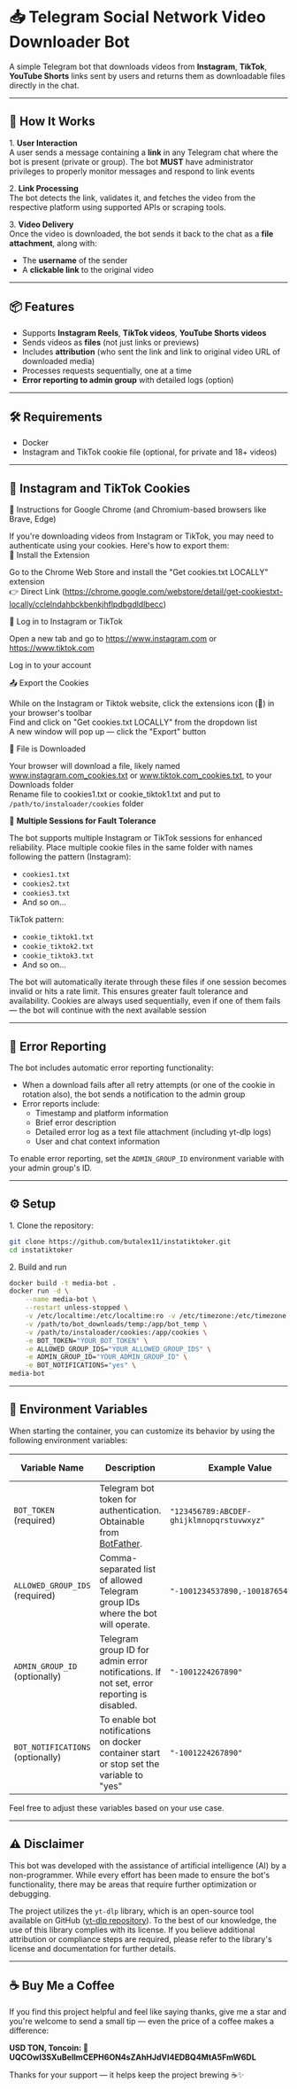 # 📥 Telegram Social Network Video Downloader Bot

A simple Telegram bot that downloads videos from **Instagram**, **TikTok**, **YouTube Shorts** links sent by users and returns them as downloadable files directly in the chat.

---

## 🚀 How It Works

1\. **User Interaction**  
   A user sends a message containing a **link** in any Telegram chat where the bot is present (private or group). The bot **MUST** have administrator privileges to properly monitor messages and respond to link events

2\. **Link Processing**  
   The bot detects the link, validates it, and fetches the video from the respective platform using supported APIs or scraping tools.

3\. **Video Delivery**  
   Once the video is downloaded, the bot sends it back to the chat as a **file attachment**, along with:
   - The **username** of the sender
   - A **clickable link** to the original video

---

## 📦 Features

- Supports **Instagram Reels**, **TikTok videos**, **YouTube Shorts videos**
- Sends videos as **files** (not just links or previews)
- Includes **attribution** (who sent the link and link to original video URL of downloaded media)
- Processes requests sequentially, one at a time
- **Error reporting to admin group** with detailed logs (option)

---

## 🛠 Requirements

- Docker
- Instagram and TikTok cookie file (optional, for private and 18+ videos)

---

## 📌 Instagram and TikTok Cookies

🧩 Instructions for Google Chrome (and Chromium-based browsers like Brave, Edge)

If you're downloading videos from Instagram or TikTok, you may need to authenticate using your cookies. Here's how to export them:  
🔌 Install the Extension

 Go to the Chrome Web Store and install the "Get cookies.txt LOCALLY" extension  
  👉 Direct Link (https://chrome.google.com/webstore/detail/get-cookiestxt-locally/cclelndahbckbenkjhflpdbgdldlbecc)

🔐 Log in to Instagram or TikTok

 Open a new tab and go to https://www.instagram.com or https://www.tiktok.com
 
 Log in to your account

📤 Export the Cookies

 While on the Instagram or Tiktok website, click the extensions icon (🧩) in your browser's toolbar  
 Find and click on "Get cookies.txt LOCALLY" from the dropdown list  
 A new window will pop up — click the "Export" button

📁 File is Downloaded

 Your browser will download a file, likely named www.instagram.com_cookies.txt or www.tiktok.com_cookies.txt, to your Downloads folder  
 Rename file to cookies1.txt or cookie_tiktok1.txt and put to ```/path/to/instaloader/cookies``` folder

🔄 **Multiple Sessions for Fault Tolerance**

The bot supports multiple Instagram or TikTok sessions for enhanced reliability. Place multiple cookie files in the same folder with names following the pattern (Instagram):
- `cookies1.txt`
- `cookies2.txt`
- `cookies3.txt`
- And so on...

TikTok pattern:
- `cookie_tiktok1.txt`
- `cookie_tiktok2.txt`
- `cookie_tiktok3.txt`
- And so on...

The bot will automatically iterate through these files if one session becomes invalid or hits a rate limit. This ensures greater fault tolerance and availability. Cookies are always used sequentially, even if one of them fails — the bot will continue with the next available session

---

## 🚨 Error Reporting

The bot includes automatic error reporting functionality:

- When a download fails after all retry attempts (or one of the cookie in rotation also), the bot sends a notification to the admin group
- Error reports include:
  - Timestamp and platform information
  - Brief error description
  - Detailed error log as a text file attachment (including yt-dlp logs)
  - User and chat context information

To enable error reporting, set the `ADMIN_GROUP_ID` environment variable with your admin group's ID.

---

## ⚙️ Setup

1\. Clone the repository:
   ```bash
   git clone https://github.com/butalex11/instatiktoker.git
   cd instatiktoker
   ```

2\. Build and run
   ```bash
   docker build -t media-bot .
   docker run -d \
       --name media-bot \
       --restart unless-stopped \
       -v /etc/localtime:/etc/localtime:ro -v /etc/timezone:/etc/timezone:ro \
       -v /path/to/bot_downloads/temp:/app/bot_temp \
       -v /path/to/instaloader/cookies:/app/cookies \
       -e BOT_TOKEN="YOUR_BOT_TOKEN" \
       -e ALLOWED_GROUP_IDS="YOUR_ALLOWED_GROUP_IDS" \
       -e ADMIN_GROUP_ID="YOUR_ADMIN_GROUP_ID" \
       -e BOT_NOTIFICATIONS="yes" \
   media-bot
   ```

---

## 🔧 Environment Variables

When starting the container, you can customize its behavior by using the following environment variables:

| Variable Name            | Description                                                                                         | Example Value          | Default value|
|---------------------------|-----------------------------------------------------------------------------------------------------|------------------------|-------------------|
| `BOT_TOKEN` (required)                 | Telegram bot token for authentication. Obtainable from [BotFather](https://t.me/botfather).  | `"123456789:ABCDEF-ghijklmnopqrstuvwxyz"` |empty|
| `ALLOWED_GROUP_IDS` (required)         | Comma-separated list of allowed Telegram group IDs where the bot will operate.               | `"-1001234537890,-1001876542210"` |empty|
| `ADMIN_GROUP_ID` (optionally)          | Telegram group ID for admin error notifications. If not set, error reporting is disabled.    | `"-1001224267890"`     |empty|
| `BOT_NOTIFICATIONS` (optionally)          | To enable bot notifications on docker container start or stop set the variable to "yes"    | `"-1001224267890"`     |no|

Feel free to adjust these variables based on your use case.

---

## ⚠️ Disclaimer

This bot was developed with the assistance of artificial intelligence (AI) by a non-programmer. While every effort has been made to ensure the bot's functionality, there may be areas that require further optimization or debugging.

The project utilizes the `yt-dlp` library, which is an open-source tool available on GitHub ([yt-dlp repository](https://github.com/yt-dlp/yt-dlp)). To the best of our knowledge, the use of this library complies with its license. If you believe additional attribution or compliance steps are required, please refer to the library's license and documentation for further details.

---

## ☕️ Buy Me a Coffee

If you find this project helpful and feel like saying thanks, give me a star and you're welcome to send a small tip — even the price of a coffee makes a difference:

  
**USD TON, Toncoin: 🔗 UQCOwl3SXuBelImCEPH6ON4sZAhHJdVI4EDBQ4MtA5FmW6DL**


Thanks for your support — it helps keep the project brewing ☕️✨
